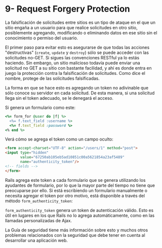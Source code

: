 # 9- Request Forgery Protection

La falsificación de solicitudes entre sitios es un tipo de ataque en el que un sitio engaña a un usuario para que realice solicitudes en otro sitio, posiblemente agregando, modificando o eliminando datos en ese sitio sin el conocimiento o permiso del usuario.

El primer paso para evitar esto es asegurarse de que todas las acciones "destructivas" \(`create`, `update` y `destroy`\) sólo se puede acceder con las solicitudes no-GET. Si sigues las convenciones RESTful ya lo estás haciendo. Sin embargo, un sitio malicioso todavía puede enviar una solicitud no GET a su sitio con bastante facilidad, y ahí es donde entra en juego la protección contra la falsificación de solicitudes. Como dice el nombre, protege de las solicitudes falsificadas.

La forma en que se hace esto es agregando un token no adivinable que sólo conoce su servidor en cada solicitud. De esta manera, si una solicitud llega sin el token adecuado, se le denegará el acceso.

Si genera un formulario como este:

```ruby
<%= form_for @user do |f| %>
  <%= f.text_field :username %>
  <%= f.text_field :password %>
<% end %>
```

Verá cómo se agrega el token como un campo oculto:

```html
<form accept-charset="UTF-8" action="/users/1" method="post">
<input type="hidden"
       value="67250ab105eb5ad10851c00a5621854a23af5489"
       name="authenticity_token"/>
<!-- fields -->
</form>
```

Rails agrega este token a cada formulario que se genera utilizando los ayudantes de formulario, por lo que la mayor parte del tiempo no tiene que preocuparse por ello. Si está escribiendo un formulario manualmente o necesita agregar el token por otro motivo, está disponible a través del método `form_authenticity_token`:

`form_authenticity_token` genera un token de autenticación válido. Esto es útil en lugares en los que Rails no lo agrega automáticamente, como en las llamadas personalizadas de Ajax.

La Guía de seguridad tiene más información sobre esto y muchos otros problemas relacionados con la seguridad que debe tener en cuenta al desarrollar una aplicación web.

